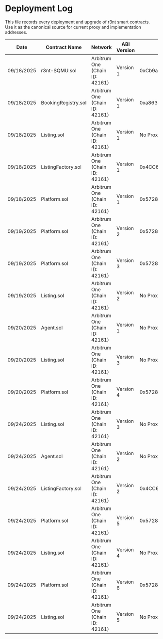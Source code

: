# Deployment Log

This file records every deployment and upgrade of r3nt smart contracts. Use it as the canonical source for current proxy and implementation addresses.

| Date | Contract Name | Network | ABI Version | Proxy Address | Implementation Address | URLs |
| ---- | ----------------- | --------------- | ----------- | ---------------------- | ---------------------- | ---- |
| 09/18/2025 | r3nt-SQMU.sol | Arbitrum One (Chain ID: 42161) | Version 1 | 0xCb9aBFeF8d3c63848C0676a2B8F9d4FAf96B396B | 0x51A9d1c3D7b784e1c8297B4F6F56B62ec9dd2946 | https://arbiscan.io/address/0xCb9aBFeF8d3c63848C0676a2B8F9d4FAf96B396B , https://arbiscan.io/address/0x51A9d1c3D7b784e1c8297B4F6F56B62ec9dd2946 |
| 09/18/2025 | BookingRegistry.sol | Arbitrum One (Chain ID: 42161) | Version 1 | 0xa863B419d947e77888C25329011fDEF1d355d24D | 0x44823c17EA760F87452D050E4520c04671d3455f | https://arbiscan.io/address/0xa863B419d947e77888C25329011fDEF1d355d24D , https://arbiscan.io/address/0x44823c17EA760F87452D050E4520c04671d3455f |
| 09/18/2025 | Listing.sol | Arbitrum One (Chain ID: 42161) | Version 1 | No Proxy | 0xa9Bb7d69f672C7e4644f398e9235fAf714F8CA2B | https://arbiscan.io/address/0xa9Bb7d69f672C7e4644f398e9235fAf714F8CA2B |
| 09/18/2025 | ListingFactory.sol | Arbitrum One (Chain ID: 42161) | Version 1 | 0x4CC6c3B30DAf5473919a943B67B83a23B87bAe87 | 0x5526A69Aa06ec0e0C2Ce1A02EbD65b3832112519 | https://arbiscan.io/address/0x4CC6c3B30DAf5473919a943B67B83a23B87bAe87 , https://arbiscan.io/address/0x5526A69Aa06ec0e0C2Ce1A02EbD65b3832112519 |
| 09/18/2025 | Platform.sol | Arbitrum One (Chain ID: 42161) | Version 1 | 0x572891eB77CFe11bB61e970a64604fED524d7792 | 0x285eC08dC66E5e6CCc0Fbe3D614039A5157ef0B8 | https://arbiscan.io/address/0x572891eB77CFe11bB61e970a64604fED524d7792 , https://arbiscan.io/address/0x285eC08dC66E5e6CCc0Fbe3D614039A5157ef0B8 |
| 09/19/2025 | Platform.sol | Arbitrum One (Chain ID: 42161) | Version 2 | 0x572891eB77CFe11bB61e970a64604fED524d7792 | 0x3a19b0e56bBb8113B577e06f80ea0f208B748d2D | https://arbiscan.io/address/0x572891eB77CFe11bB61e970a64604fED524d7792 , https://arbiscan.io/address/0x3a19b0e56bBb8113B577e06f80ea0f208B748d2D |
| 09/19/2025 | Platform.sol | Arbitrum One (Chain ID: 42161) | Version 3 | 0x572891eB77CFe11bB61e970a64604fED524d7792 | 0xb32173d12CB4c8C250356f2e750081de31A473cb | https://arbiscan.io/address/0x572891eB77CFe11bB61e970a64604fED524d7792 , https://arbiscan.io/address/0xb32173d12CB4c8C250356f2e750081de31A473cb |
| 09/19/2025 | Listing.sol | Arbitrum One (Chain ID: 42161) | Version 2 | No Proxy | 0x57EE97EBe9d88E8A53019BBCD6E92af9d83bbd85 | https://arbiscan.io/address/0x57EE97EBe9d88E8A53019BBCD6E92af9d83bbd85 |
| 09/20/2025 | Agent.sol | Arbitrum One (Chain ID: 42161) | Version 1 | No Proxy | 0xa1F6D0a5F8703ad365D1B1587401861Ddc9d6c6F | https://arbiscan.io/address/0xa1F6D0a5F8703ad365D1B1587401861Ddc9d6c6F |
| 09/20/2025 | Listing.sol | Arbitrum One (Chain ID: 42161) | Version 3 | No Proxy | 0xD25193754506de856a46189888468CC697ddd95D | https://arbiscan.io/address/0xD25193754506de856a46189888468CC697ddd95D |
| 09/20/2025 | Platform.sol | Arbitrum One (Chain ID: 42161) | Version 4 | 0x572891eB77CFe11bB61e970a64604fED524d7792 | 0x74342993b251a3bB25F5F8eE291b1EE29dbf9744 | https://arbiscan.io/address/0x572891eB77CFe11bB61e970a64604fED524d7792 , https://arbiscan.io/address/0x74342993b251a3bB25F5F8eE291b1EE29dbf9744 |
| 09/24/2025 | Listing.sol | Arbitrum One (Chain ID: 42161) | Version 3 | No Proxy | 0x3394e58D768BC5F56a631a7B630C0F06cfA42810 | https://arbiscan.io/address/0x3394e58D768BC5F56a631a7B630C0F06cfA42810 |
| 09/24/2025 | Agent.sol | Arbitrum One (Chain ID: 42161) | Version 2 | No Proxy | 0x79293DbE161024876D47359E710C373Bf5Ee26f6 | https://arbiscan.io/address/0x79293DbE161024876D47359E710C373Bf5Ee26f6 |
| 09/24/2025 | ListingFactory.sol | Arbitrum One (Chain ID: 42161) | Version 2 | 0x4CC6c3B30DAf5473919a943B67B83a23B87bAe87 | 0xB97E115EA9004CF874Ee44C7e4EB932998457989 | https://arbiscan.io/address/0x4CC6c3B30DAf5473919a943B67B83a23B87bAe87 , https://arbiscan.io/address/0xB97E115EA9004CF874Ee44C7e4EB932998457989 |
| 09/24/2025 | Platform.sol | Arbitrum One (Chain ID: 42161) | Version 5 | 0x572891eB77CFe11bB61e970a64604fED524d7792 | 0x6e0090B22C460556739463963D9BCa77EEA9b0A0 | https://arbiscan.io/address/0x572891eB77CFe11bB61e970a64604fED524d7792 , https://arbiscan.io/address/0x6e0090B22C460556739463963D9BCa77EEA9b0A0 |
| 09/24/2025 | Listing.sol | Arbitrum One (Chain ID: 42161) | Version 4 | No Proxy | 0xDc749F057FDB9f77c661f99dc964D2a6ce70aE19 | https://arbiscan.io/address/0xDc749F057FDB9f77c661f99dc964D2a6ce70aE19 |
| 09/24/2025 | Platform.sol | Arbitrum One (Chain ID: 42161) | Version 6 | 0x572891eB77CFe11bB61e970a64604fED524d7792 | 0xE48D8a57475D2d5B16644a3F8E69645b21d964dA | https://arbiscan.io/address/0x572891eB77CFe11bB61e970a64604fED524d7792 , https://arbiscan.io/address/0xE48D8a57475D2d5B16644a3F8E69645b21d964dA |
| 09/24/2025 | Listing.sol | Arbitrum One (Chain ID: 42161) | Version 5 | No Proxy | 0x22b47987A59623255f27c2382C3e0967a686Ea4A | https://arbiscan.io/address/0x22b47987A59623255f27c2382C3e0967a686Ea4A |
